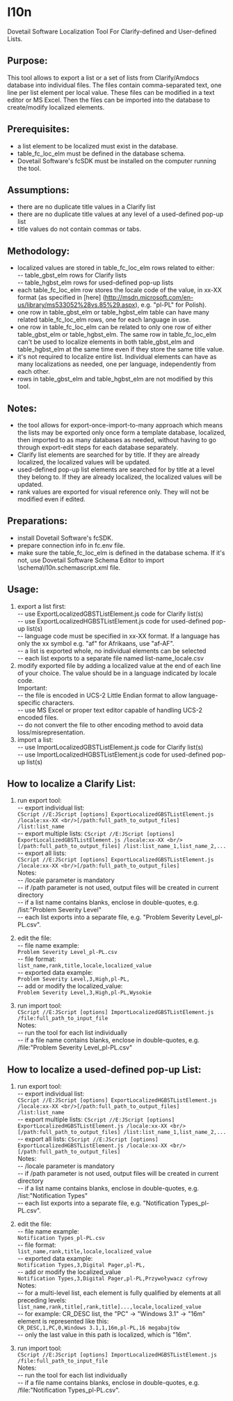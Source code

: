 l10n
====

Dovetail Software Localization Tool For Clarify-defined and User-defined Lists.


## Purpose:

This tool allows to export a list or a set of lists from Clarify/Amdocs database into individual files.
The files contain comma-separated text, one line per list element per local value.
These files can be modified in a text editor or MS Excel.
Then the files can be imported into the database to create/modify localized elements.

## Prerequisites:

- a list element to be localized must exist in the database.
- table_fc_loc_elm must be defined in the database schema.
- Dovetail Software's fcSDK must be installed on the computer running the tool.

## Assumptions:

- there are no duplicate title values in a Clarify list
- there are no duplicate title values at any level of a used-defined pop-up list
- title values do not contain commas or tabs.

## Methodology:

- localized values are stored in table_fc_loc_elm rows related to either:<br/>
-- table_gbst_elm rows for Clarify lists<br/>
-- table_hgbst_elm rows for used-defined pop-up lists
- each table_fc_loc_elm row stores the locale code of the value, in xx-XX format (as specified in [here] (http://msdn.microsoft.com/en-us/library/ms533052%28vs.85%29.aspx), e.g. "pl-PL" for Polish).
- one row in table_gbst_elm or table_hgbst_elm table can have many related table_fc_loc_elm rows, one for each language in use.
- one row in table_fc_loc_elm can be related to only one row of either table_gbst_elm or table_hgbst_elm. The same row in table_fc_loc_elm can't be used to localize elements in both table_gbst_elm and table_hgbst_elm at the same time even if they store the same title value.
- it's not required to localize entire list. Individual elements can have as many localizations as needed, one per language, independently from each other.
- rows in table_gbst_elm and table_hgbst_elm are not modified by this tool.

## Notes:

- the tool allows for export-once-import-to-many approach which means the lists may be exported only once form a template database, localized, then imported to as many databases as needed, without having to go through export-edit steps for each database separately.
- Clarify list elements are searched for by title. If they are already localized, the localized values will be updated.
- used-defined pop-up list elements are searched for by title at a level they belong to. If they are already localized, the localized values will be updated.
- rank values are exported for visual reference only. They will not be modified even if edited.

## Preparations:

- install Dovetail Software's fcSDK.
- prepare connection info in fc.env file.
- make sure the table_fc_loc_elm is defined in the database schema. If it's not, use Dovetail Software Schema Editor to import \schema\l10n.schemascript.xml file.

## Usage:

1. export a list first:<br/>
-- use ExportLocalizedGBSTListElement.js code for Clarify list(s)<br/>
-- use ExportLocalizedHGBSTListElement.js code for used-defined pop-up list(s)<br/>
-- language code must be specified in xx-XX format. If a language has only the xx symbol e.g. "af" for Afrikaans, use "af-AF".<br/>
-- a list is exported whole, no individual elements can be selected<br/>
-- each list exports to a separate file named list-name_locale.csv
2. modify exported file by adding a localized value at the end of each line of your choice. The value should be in a language indicated by locale code.<br/>
Important: <br/>
-- the file is encoded in UCS-2 Little Endian format to allow language-specific characters.<br/>
-- use MS Excel or proper text editor capable of handling UCS-2 encoded files.<br/>
-- do not convert the file to other encoding method to avoid data loss/misrepresentation.
3. import a list:<br/>
-- use ImportLocalizedGBSTListElement.js code for Clarify list(s)<br/>
-- use ImportLocalizedHGBSTListElement.js code for used-defined pop-up list(s)

## How to localize a Clarify List:

1. run export tool:<br/>
-- export individual list:<br/>
```CScript //E:JScript [options] ExportLocalizedGBSTListElement.js /locale:xx-XX <br/>[/path:full_path_to_output_files] /list:list_name```<br/>
-- export multiple lists:
```CScript //E:JScript [options] ExportLocalizedGBSTListElement.js /locale:xx-XX <br/>[/path:full_path_to_output_files] /list:list_name_1,list_name_2,...```<br/>
-- export all lists:<br/>
```CScript //E:JScript [options] ExportLocalizedGBSTListElement.js /locale:xx-XX <br/>[/path:full_path_to_output_files]```<br/>
Notes:<br/>
-- /locale parameter is mandatory<br/>
-- if /path parameter is not used, output files will be created in current directory<br/>
-- if a list name contains blanks, enclose in double-quotes, e.g. /list:"Problem Severity Level"<br/>
-- each list exports into a separate file, e.g. "Problem Severity Level_pl-PL.csv".

2. edit the file:<br/>
-- file name example:<br/>
```Problem Severity Level_pl-PL.csv```<br/>
-- file format:<br/>
```list_name,rank,title,locale,localized_value```<br/>
-- exported data example:<br/>
```Problem Severity Level,3,High,pl-PL,```<br/>
-- add or modify the localized_value:<br/>
```Problem Severity Level,3,High,pl-PL,Wysokie```

3. run import tool:<br/>
```CScript //E:JScript [options] ImportLocalizedGBSTListElement.js /file:full_path_to_input_file```<br/>
Notes:<br/>
-- run the tool for each list individually<br/>
-- if a file name contains blanks, enclose in double-quotes, e.g. /file:"Problem Severity Level_pl-PL.csv"

## How to localize a used-defined pop-up List:

1. run export tool:<br/>
-- export individual list:<br/>
```CScript //E:JScript [options] ExportLocalizedHGBSTListElement.js /locale:xx-XX <br/>[/path:full_path_to_output_files] /list:list_name```<br/>
-- export multiple lists:
```CScript //E:JScript [options] ExportLocalizedHGBSTListElement.js /locale:xx-XX <br/>[/path:full_path_to_output_files] /list:list_name_1,list_name_2,...```<br/>
-- export all lists:
```CScript //E:JScript [options] ExportLocalizedHGBSTListElement.js /locale:xx-XX <br/>[/path:full_path_to_output_files]```<br/>
Notes:<br/>
-- /locale parameter is mandatory<br/>
-- if /path parameter is not used, output files will be created in current directory<br/>
-- if a list name contains blanks, enclose in double-quotes, e.g. /list:"Notification Types"<br/>
-- each list exports into a separate file, e.g. "Notification Types_pl-PL.csv".

2. edit the file:<br/>
-- file name example:<br/>
```Notification Types_pl-PL.csv```<br/>
-- file format:<br/>
```list_name,rank,title,locale,localized_value```<br/>
-- exported data example:<br/>
```Notification Types,3,Digital Pager,pl-PL,```<br/>
-- add or modify the localized_value<br/>
```Notification Types,3,Digital Pager,pl-PL,Przywoływacz cyfrowy```<br/>
Notes:<br/>
-- for a multi-level list, each element is fully qualified by elements at all preceding levels:<br/>
```list_name,rank,title[,rank,title]...,locale,localized_value```<br/>
-- for example: CR_DESC list, the "PC" -> "Windows 3.1" -> "16m" element is represented like this:<br/>
```CR_DESC,1,PC,0,Windows 3.1,1,16m,pl-PL,16 megabajtów```<br/>
-- only the last value in this path is localized, which is "16m".

3. run import tool:<br/>
```CScript //E:JScript [options] ImportLocalizedHGBSTListElement.js /file:full_path_to_input_file```<br/>
Notes:<br/>
-- run the tool for each list individually<br/>
-- if a file name contains blanks, enclose in double-quotes, e.g. /file:"Notification Types_pl-PL.csv".
